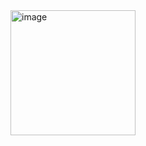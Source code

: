 <img src="https://github.com/Leslie-DD/YoutubeSwipe/assets/55346933/bdad73f1-cda9-4c2a-a994-7a0378b1cb1e" alt="image" width="200" />
